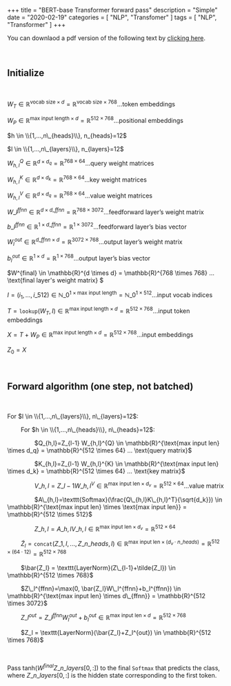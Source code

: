 +++
title = "BERT-base Transformer forward pass"
description = "Simple"
date = "2020-02-19"
categories = [ "NLP", "Transfomer" ]
tags = [
    "NLP",
    "Transformer"
]
+++

You can downlaod a pdf version of the following text by <a id="raw-url" href="https://github.com/amarasovic/academic-kickstart/raw/master/content/post/BERT_base_Transformer.pdf">clicking here</a>.


&nbsp;

## Initialize

&nbsp;

$W_T \in \mathbb{R}^{\text{vocab size} \times d} = \mathbb{R}^{\text{vocab size} \times 768} ... \text{token embeddings}$ 

$W_P \in \mathbb{R}^{\text{max input length} \times d} = \mathbb{R}^{512 \times 768} ... \text{positional embeddings}$

$h \in \\{1,...,n\_{heads}\\}, n_{heads}=12$

$l \in \\{1,...,n\_{layers}\\}, n_{layers}=12$

$W_{h,l}^Q \in \mathbb{R}^{d \times d_q} = \mathbb{R}^{768 \times 64} ...  \text{query weight matrices}$

$W_{h,l}^K \in \mathbb{R}^{d \times d_k} = \mathbb{R}^{768 \times 64} ...  \text{key weight matrices}$

$W_{h,l}^V \in \mathbb{R}^{d \times d_q} = \mathbb{R}^{768 \times 64} ...  \text{value weight matrices}$

$W\_{l}^{ffnn} \in \mathbb{R}^{d \times d\_{ffnn}} = \mathbb{R}^{768 \times 3072} ... \text{feedforward layer's weight matrix}$

$b\_{l}^{ffnn} \in \mathbb{R}^{1 \times d\_{ffnn}} = \mathbb{R}^{1 \times 3072} ... \text{feedforward layer's bias vector}$

$W_{l}^{out} \in \mathbb{R}^{d\_{ffnn} \times d} = \mathbb{R}^{3072 \times 768} ... \text{output layer's weight matrix}$ 

$b_{l}^{out} \in \mathbb{R}^{1 \times d} = \mathbb{R}^{1 \times 768} ... \text{output layer's bias vector}$

$W^{final} \in \mathbb{R}^{d \times d} = \mathbb{R}^{768 \times 768} ... \text{final layer's weight matrix}
$

$I=(i_{1},...,i\_{512}) \in \mathbb{N}\_{0}^{1 \times \text{max input length}} = \mathbb{N}\_{0}^{1 \times 512} ... \text{input vocab indices}$

$T=\texttt{lookup}(W_T,I) \in \mathbb{R}^{\text{max input length} \times d} = \mathbb{R}^{512 \times 768} ... \text{input token embeddings}$

$X = T + W_P  \in \mathbb{R}^{\text{max input length} \times d} = \mathbb{R}^{512 \times 768} ... \text{input embeddings}$

$Z_0=X$

&nbsp;

## Forward algorithm (one step, not batched)

&nbsp;

For $l \in \\{1,...,n\_{layers}\\}, n\_{layers}=12$:

&nbsp;&nbsp;&nbsp;&nbsp;&nbsp;&nbsp;&nbsp;&nbsp;For $h \in \\{1,...,n\_{heads}\\}, n\_{heads}=12$: 

&nbsp;&nbsp;&nbsp;&nbsp;&nbsp;&nbsp;&nbsp;&nbsp;&nbsp;&nbsp;&nbsp;&nbsp;&nbsp;&nbsp;&nbsp;&nbsp;$Q\_{h,l}=Z\_{l-1} W_\{h,l}^{Q} \in \mathbb{R}^{\text{max input len} \times d_q} = \mathbb{R}^{512 \times 64} ... \text{query matrix}$

&nbsp;&nbsp;&nbsp;&nbsp;&nbsp;&nbsp;&nbsp;&nbsp;&nbsp;&nbsp;&nbsp;&nbsp;&nbsp;&nbsp;&nbsp;&nbsp;$K\_{h,l}=Z\_{l-1} W_\{h,l}^{K} \in \mathbb{R}^{\text{max input len} \times d_k} = \mathbb{R}^{512 \times 64} ... \text{key matrix}$
        
&nbsp;&nbsp;&nbsp;&nbsp;&nbsp;&nbsp;&nbsp;&nbsp;&nbsp;&nbsp;&nbsp;&nbsp;&nbsp;&nbsp;&nbsp;&nbsp;$V\_{h,l}=Z\_{l-1} W\_{h,l}^{V} \in \mathbb{R}^{\text{max input len} \times d_v} = \mathbb{R}^{512 \times 64} ... \text{value matrix}$
        
&nbsp;&nbsp;&nbsp;&nbsp;&nbsp;&nbsp;&nbsp;&nbsp;&nbsp;&nbsp;&nbsp;&nbsp;&nbsp;&nbsp;&nbsp;&nbsp;$A\_{h,l}=\texttt{Softmax}(\frac{Q\_{h,l}K\_{h,l}^T}{\sqrt{d_k}}) \in \mathbb{R}^{\text{max input len} \times \text{max input len}} = \mathbb{R}^{512 \times 512}$
        
&nbsp;&nbsp;&nbsp;&nbsp;&nbsp;&nbsp;&nbsp;&nbsp;&nbsp;&nbsp;&nbsp;&nbsp;&nbsp;&nbsp;&nbsp;&nbsp;$Z\_{h,l}=A\_{h,l}V\_{h,l} \in \mathbb{R}^{\text{max input len} \times d_v} = \mathbb{R}^{512 \times 64}$
       
&nbsp;&nbsp;&nbsp;&nbsp;&nbsp;&nbsp;&nbsp;&nbsp;$\tilde{Z}_l = \texttt{concat}(Z\_{1,l},...,Z\_{n\_{heads},l}) \in \mathbb{R}^{\text{max input len} \times (d_v \cdot n\_{heads})} = \mathbb{R}^{512 \times (64 \cdot 12)} = \mathbb{R}^{512 \times 768}$
    
&nbsp;&nbsp;&nbsp;&nbsp;&nbsp;&nbsp;&nbsp;&nbsp;$\bar{Z_l} = \texttt{LayerNorm}(Z\_{l-1}+\tilde{Z_l}) \in \mathbb{R}^{512 \times 768}$
    
&nbsp;&nbsp;&nbsp;&nbsp;&nbsp;&nbsp;&nbsp;&nbsp;$Z\_l^{ffnn}=\max(0, \bar{Z_l}W\_l^{ffnn}+b_l^{ffnn}) \in \mathbb{R}^{\text{max input len} \times d\_{ffnn}} = \mathbb{R}^{512 \times 3072}$
    
&nbsp;&nbsp;&nbsp;&nbsp;&nbsp;&nbsp;&nbsp;&nbsp;$Z\_l^{out} = Z\_l^{ffnn}W_l^{out} + b_l^{out} \in  \mathbb{R}^{\text{max input len} \times d} = \mathbb{R}^{512 \times 768}$
    
&nbsp;&nbsp;&nbsp;&nbsp;&nbsp;&nbsp;&nbsp;&nbsp;$Z_l = \texttt{LayerNorm}(\bar{Z_l}+Z_l^{out}) \in \mathbb{R}^{512 \times 768}$

&nbsp;

Pass $\text{tanh}(W^{final}Z\_{n\_{layers}}[0,:])$ to the final $\texttt{Softmax}$ that predicts the class, where $Z\_{n\_{layers}}[0,:]$ is the hidden state corresponding to the first token.

